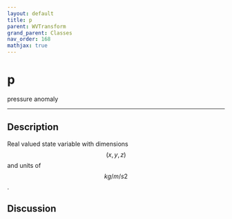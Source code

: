 ```yaml
---
layout: default
title: p
parent: WVTransform
grand_parent: Classes
nav_order: 168
mathjax: true
---
```


#  p

pressure anomaly


---

## Description
Real valued state variable with dimensions $$(x,y,z)$$ and units of $$kg/m/s2$$.

## Discussion

